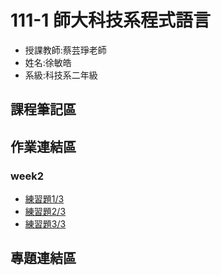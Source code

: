 # 111-1 師大科技系程式語言
+ 授課教師:蔡芸琤老師
+ 姓名:徐敏皓
+ 系級:科技系二年級
## 課程筆記區
## 作業連結區
### week2
+ [練習題1/3](https://github.com/minhao920201/PL/blob/main/practice%201.ipynb)
+ [練習題2/3](https://github.com/minhao920201/PL/blob/main/practice%202.ipynb)
+ [練習題3/3](https://github.com/minhao920201/PL/blob/main/practice%203.ipynb)
## 專題連結區
